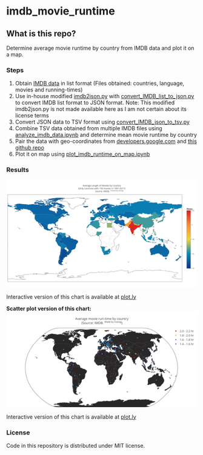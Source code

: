 # imdb_movie_runtime

## What is this repo?
Determine average movie runtime by country from IMDB data and plot it on a map.

### Steps
1. Obtain [IMDB data](ftp://ftp.fu-berlin.de/pub/misc/movies/database/temporaryaccess/) in list format (Files obtained: countries, language, movies and running-times)
2. Use in-house modified [imdb2json.py](https://github.com/oxplot/imdb2json/blob/master/imdb2json.py) with [convert_IMDB_list_to_json.py](./src/convert_IMDB_list_to_json.py)
to convert IMDB list format to JSON format. Note: This modified imdb2json.py is not made available here as I am not certain about its license terms
3. Convert JSON data to TSV format using [convert_IMDB_json_to_tsv.py](./src/convert_IMDB_json_to_tsv.py)
4. Combine TSV data obtained from multiple IMDB files using [analyze_imdb_data.ipynb](./analysis/analyze_imdb_data.ipynb) and determine mean movie runtime by country
5. Pair the data with geo-coordinates from [developers.google.com](https://developers.google.com/public-data/docs/canonical/countries_csv) and [this github repo](https://github.com/lukes/ISO-3166-Countries-with-Regional-Codes)
6. Plot it on map using [plot_imdb_runtime_on_map.ipynb](./analysis/plot_imdb_runtime_on_map.ipynb)

### Results
![Average movie runtime by country](./results/plot_imdb_MovieLengthByCountry.png)

Interactive version of this chart is available at [plot.ly](https://plot.ly/~mana_plotly/24/)

**Scatter plot version of this chart:**
![Average movie runtime by country - Scatter plot](./results/scatterplot_imdb_MovieLengthByCountry.png)

Interactive version of this chart is available at [plot.ly](https://plot.ly/~mana_plotly/22/)


### License
Code in this repository is distributed under MIT license.